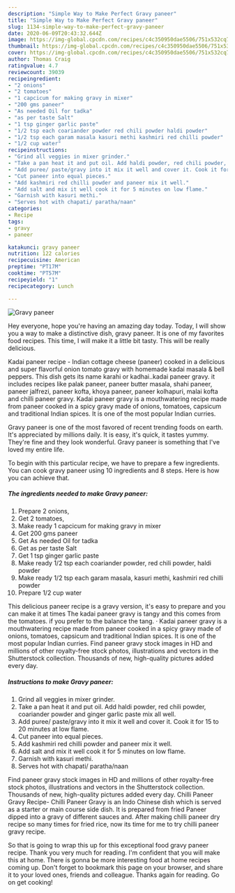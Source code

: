 ```yaml
---
description: "Simple Way to Make Perfect Gravy paneer"
title: "Simple Way to Make Perfect Gravy paneer"
slug: 1134-simple-way-to-make-perfect-gravy-paneer
date: 2020-06-09T20:43:32.644Z
image: https://img-global.cpcdn.com/recipes/c4c350950dae5506/751x532cq70/gravy-paneer-recipe-main-photo.jpg
thumbnail: https://img-global.cpcdn.com/recipes/c4c350950dae5506/751x532cq70/gravy-paneer-recipe-main-photo.jpg
cover: https://img-global.cpcdn.com/recipes/c4c350950dae5506/751x532cq70/gravy-paneer-recipe-main-photo.jpg
author: Thomas Craig
ratingvalue: 4.7
reviewcount: 39039
recipeingredient:
- "2 onions"
- "2 tomatoes"
- "1 capcicum for making gravy in mixer"
- "200 gms paneer"
- "As needed Oil for tadka"
- "as per taste Salt"
- "1 tsp ginger garlic paste"
- "1/2 tsp each coariander powder red chili powder haldi powder"
- "1/2 tsp each garam masala kasuri methi kashmiri red chilli powder"
- "1/2 cup water"
recipeinstructions:
- "Grind all veggies in mixer grinder."
- "Take a pan heat it and put oil. Add haldi powder, red chili powder, coariander powder and ginger garlic paste mix all well."
- "Add puree/ paste/gravy into it mix it well and cover it. Cook it for 15 to 20 minutes at low flame."
- "Cut paneer into equal pieces."
- "Add kashmiri red chilli powder and paneer mix it well."
- "Add salt and mix it well cook it for 5 minutes on low flame."
- "Garnish with kasuri methi."
- "Serves hot with chapati/ paratha/naan"
categories:
- Recipe
tags:
- gravy
- paneer

katakunci: gravy paneer 
nutrition: 122 calories
recipecuisine: American
preptime: "PT17M"
cooktime: "PT57M"
recipeyield: "1"
recipecategory: Lunch

---
```



![Gravy paneer](https://img-global.cpcdn.com/recipes/c4c350950dae5506/751x532cq70/gravy-paneer-recipe-main-photo.jpg)

Hey everyone, hope you're having an amazing day today. Today, I will show you a way to make a distinctive dish, gravy paneer. It is one of my favorites food recipes. This time, I will make it a little bit tasty. This will be really delicious.

Kadai paneer recipe - Indian cottage cheese (paneer) cooked in a delicious and super flavorful onion tomato gravy with homemade kadai masala &amp; bell peppers. This dish gets its name karahi or kadhai..kadai paneer gravy. it includes recipes like palak paneer, paneer butter masala, shahi paneer, paneer jalfrezi, paneer kofta, khoya paneer, paneer kolhapuri, malai kofta and chilli paneer gravy. Kadai paneer gravy is a mouthwatering recipe made from paneer cooked in a spicy gravy made of onions, tomatoes, capsicum and traditional Indian spices. It is one of the most popular Indian curries.

Gravy paneer is one of the most favored of recent trending foods on earth. It's appreciated by millions daily. It is easy, it's quick, it tastes yummy. They're fine and they look wonderful. Gravy paneer is something that I've loved my entire life.


To begin with this particular recipe, we have to prepare a few ingredients. You can cook gravy paneer using 10 ingredients and 8 steps. Here is how you can achieve that.

<!--inarticleads1-->

##### The ingredients needed to make Gravy paneer:

1. Prepare 2 onions,
1. Get 2 tomatoes,
1. Make ready 1 capcicum for making gravy in mixer
1. Get 200 gms paneer
1. Get As needed Oil for tadka
1. Get as per taste Salt
1. Get 1 tsp ginger garlic paste
1. Make ready 1/2 tsp each coariander powder, red chili powder, haldi powder
1. Make ready 1/2 tsp each garam masala, kasuri methi, kashmiri red chilli powder
1. Prepare 1/2 cup water


This delicious paneer recipe is a gravy version, it&#39;s easy to prepare and you can make it at times The kadai paneer gravy is tangy and this comes from the tomatoes. if you prefer to the balance the tang. · Kadai paneer gravy is a mouthwatering recipe made from paneer cooked in a spicy gravy made of onions, tomatoes, capsicum and traditional Indian spices. It is one of the most popular Indian curries. Find paneer gravy stock images in HD and millions of other royalty-free stock photos, illustrations and vectors in the Shutterstock collection. Thousands of new, high-quality pictures added every day. 

<!--inarticleads2-->

##### Instructions to make Gravy paneer:

1. Grind all veggies in mixer grinder.
1. Take a pan heat it and put oil. Add haldi powder, red chili powder, coariander powder and ginger garlic paste mix all well.
1. Add puree/ paste/gravy into it mix it well and cover it. Cook it for 15 to 20 minutes at low flame.
1. Cut paneer into equal pieces.
1. Add kashmiri red chilli powder and paneer mix it well.
1. Add salt and mix it well cook it for 5 minutes on low flame.
1. Garnish with kasuri methi.
1. Serves hot with chapati/ paratha/naan


Find paneer gravy stock images in HD and millions of other royalty-free stock photos, illustrations and vectors in the Shutterstock collection. Thousands of new, high-quality pictures added every day. Chilli Paneer Gravy Recipe- Chilli Paneer Gravy is an Indo Chinese dish which is served as a starter or main course side dish. It is prepared from fried Paneer dipped into a gravy of different sauces and. After making chilli paneer dry recipe so many times for fried rice, now its time for me to try chilli paneer gravy recipe. 

So that is going to wrap this up for this exceptional food gravy paneer recipe. Thank you very much for reading. I'm confident that you will make this at home. There is gonna be more interesting food at home recipes coming up. Don't forget to bookmark this page on your browser, and share it to your loved ones, friends and colleague. Thanks again for reading. Go on get cooking!
